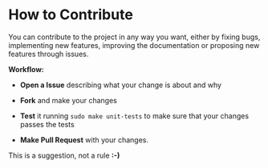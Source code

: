# How to Contribute

You can contribute to the project in any way you want, either by fixing bugs, implementing new features, improving the documentation or proposing new features through issues.

**Workflow:**  

  - **Open a Issue** describing what your change is about and why
  
  - **Fork** and make your changes
  
  - **Test** it running `sudo make unit-tests` to make sure that your changes passes the tests
    
  - **Make Pull Request** with your changes.
 
 
This is a suggestion, not a rule **:-)**
